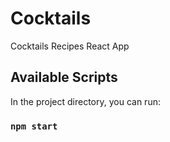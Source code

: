 # Cocktails

Cocktails Recipes React App

## Available Scripts

In the project directory, you can run:

### `npm start`
